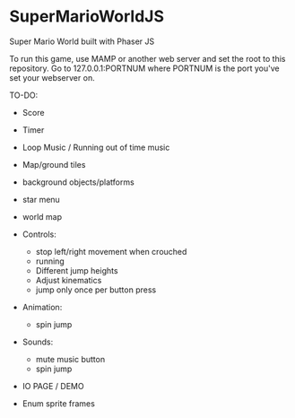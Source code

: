 # SuperMarioWorldJS
Super Mario World built with Phaser JS

To run this game, use MAMP or another web server and set the root to this repository.
Go to 127.0.0.1:PORTNUM where PORTNUM is the port you've set your webserver on.

TO-DO:
  * Score
  * Timer
  * Loop Music / Running out of time music
  * Map/ground tiles
  * background objects/platforms
  * star menu
  * world map

  * Controls:
    * stop left/right movement when crouched
    * running
    * Different jump heights
    * Adjust kinematics
    * jump only once per button press

  * Animation:
    * spin jump

  * Sounds:
    * mute music button
    * spin jump

  * IO PAGE / DEMO

  * Enum sprite frames

